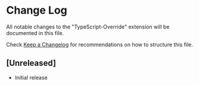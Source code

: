 # Change Log
All notable changes to the "TypeScript-Override" extension will be documented in this file.

Check [Keep a Changelog](http://keepachangelog.com/) for recommendations on how to structure this file.

## [Unreleased]
- Initial release